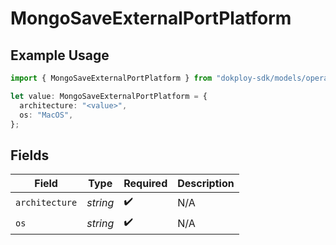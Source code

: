 # MongoSaveExternalPortPlatform

## Example Usage

```typescript
import { MongoSaveExternalPortPlatform } from "dokploy-sdk/models/operations";

let value: MongoSaveExternalPortPlatform = {
  architecture: "<value>",
  os: "MacOS",
};
```

## Fields

| Field              | Type               | Required           | Description        |
| ------------------ | ------------------ | ------------------ | ------------------ |
| `architecture`     | *string*           | :heavy_check_mark: | N/A                |
| `os`               | *string*           | :heavy_check_mark: | N/A                |